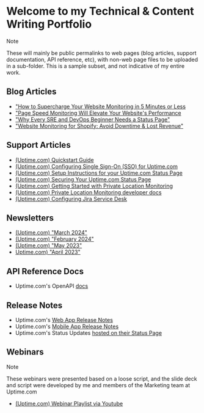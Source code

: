 # Welcome to my Technical & Content Writing Portfolio
> [!Note]
> These will mainly be public permalinks to web pages (blog articles, support documentation, API reference, etc), with non-web page files to be uploaded in a sub-folder. This is a sample subset, and not indicative of my entire work. 

## Blog Articles

* ["How to Supercharge Your Website Monitoring in 5 Minutes or Less](https://uptime.com/blog/how-to-supercharge-your-website-monitoring-in-5-minutes-or-less)
* ["Page Speed Monitoring Will Elevate Your Website's Performance](https://uptime.com/blog/page-speed-monitoring-will-elevate-your-websites-performance)
* ["Why Every SRE and DevOps Beginner Needs a Status Page"](https://uptime.com/blog/why-every-sre-and-devops-beginner-needs-a-status-page)
* ["Website Monitoring for Shopify: Avoid Downtime & Lost Revenue"](https://uptime.com/blog/shopify-website-monitoring)

## Support Articles

* [(Uptime.com) Quickstart Guide](https://uptime.com/quickstart-guide)
* [(Uptime.com) Configuring Single Sign-On (SSO) for Uptime.com](https://support.uptime.com/hc/en-us/articles/360001434205-Configuring-Single-Sign-On-SSO-for-Uptime-com)
* [(Uptime.com) Setup Instructions for your Uptime.com Status Page](https://support.uptime.com/hc/en-us/articles/360016256820-Setup-Instructions-for-your-Uptime-com-Status-Page)
* [(Uptime.com) Securing Your Uptime.com Status Page](https://support.uptime.com/hc/en-us/articles/6801239386652-Securing-Your-Uptime-com-Status-Page)
* [(Uptime.com) Getting Started with Private Location Monitoring](https://support.uptime.com/hc/en-us/articles/360012622239-Getting-Started-with-Private-Location-Monitoring)
* [(Uptime.com) Private Location Monitoring developer docs](https://github.com/uptime-com/uptime-private-location)
* [(Uptime.com) Configuring Jira Service Desk](https://support.uptime.com/hc/en-us/articles/360002593379-Configuring-Jira-Service-Desk)

## Newsletters

* [(Uptime.com) "March 2024"](https://uptime.com/blog/march-newsletter)
* [(Uptime.com) "February 2024"](https://uptime.com/blog/february-newsletter)
* [(Uptime.com) "May 2023"](https://uptime.com/blog/may-2023-highlights)
* [Uptime.com) "April 2023"](https://uptime.com/blog/april-2023-highlights)

## API Reference Docs

* Uptime.com's OpenAPI [docs](https://uptime.com/api/v1/docs/#/)

## Release Notes

* Uptime.com's [Web App Release Notes](https://uptime.com/changelog)
* Uptime.com's [Mobile App Release Notes](https://uptime.com/mobile-changelog)
* Uptime.com's Status Updates [hosted on their Status Page ](https://status.uptime.com)

## Webinars

> [!Note]
> These webinars were presented based on a loose script, and the slide deck and script were developed by me and members of the Marketing team at Uptime.com

* [(Uptime.com) Webinar Playlist via Youtube](https://www.youtube.com/playlist?list=PLkVvHMSI0C7Sw4VJxOs3EfWyLxq9Wchug)
